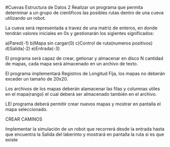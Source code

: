 #Cuevas Estructura de Datos 2
Realizar un programa que permita determinar a un grupo de cientificos
las posibles rutas dentro de una cueva utilizando un robot.



La cueva será representada a travez de una matriz de enteros, en donde tendrán
valores iniciales en 0s y gestionarán los sigientes significados:



a)Pared(-1)
b)Mapa sin cargar(0)
c)Control de ruta(numeros positivos)
d)Salida(-2)
e)Entrada(-3)

El programa será capaz de crear, getionar y almacenar en disco N cantidad de mapas, cada mapa será almacenado en un archivo de texto.

El programa implementará Registros de Longitud Fija, los mapas no deberán exceder un tamaño de 20x20.

Los archivos de los mapas deberán alamacenar las filas y columnas utiles en el mapa(rango) el cual deberá ser almacenado también en el archivo.

LEl programa deberá permitir crear nuevos mapas y mostrar en pantalla el mapa seleccionado.


CREAR CAMINOS

Implementar  la simulación de un robot que recorrerá desde la entrada hasta que encuentra la Salida
 del laberinto y mostrará en pantalla la ruta si es que existe

